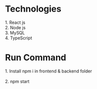 <h1> Technologies </h1>
1. React js <br/>
2. Node js<br/>
3. MySQL<br/>
4. TypeScript<br/>

<h1> Run Command </h1>
1. Install npm i in frontend & backend folder <br/> <br/>
2. npm start 
